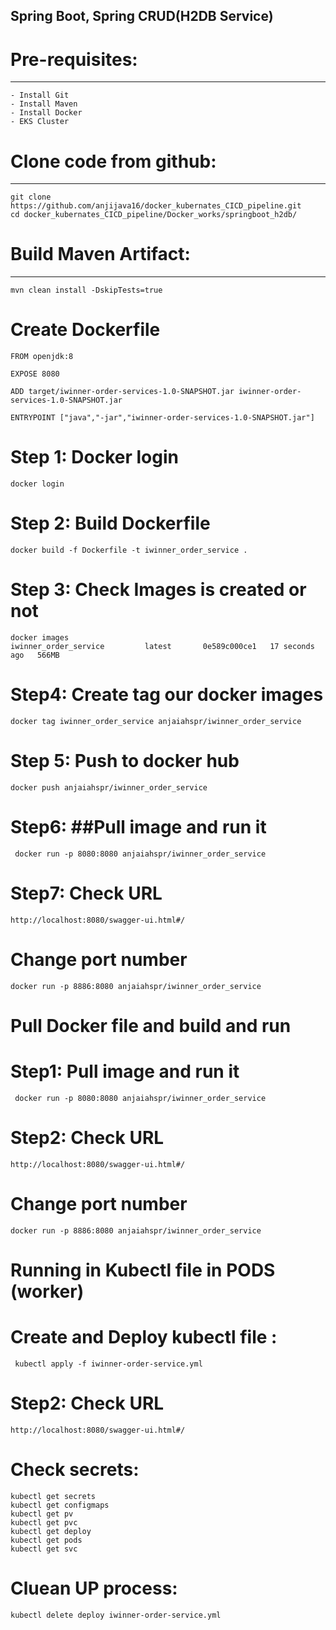 
## Spring Boot, Spring CRUD(H2DB Service) 



# Pre-requisites:
--------
    - Install Git
    - Install Maven
    - Install Docker
    - EKS Cluster
    

# Clone code from github:
-------
    git clone https://github.com/anjijava16/docker_kubernates_CICD_pipeline.git
    cd docker_kubernates_CICD_pipeline/Docker_works/springboot_h2db/
    

# Build Maven Artifact:
-------
    mvn clean install -DskipTests=true
	
#  Create Dockerfile 
 
``` 
FROM openjdk:8

EXPOSE 8080

ADD target/iwinner-order-services-1.0-SNAPSHOT.jar iwinner-order-services-1.0-SNAPSHOT.jar

ENTRYPOINT ["java","-jar","iwinner-order-services-1.0-SNAPSHOT.jar"]

```
  
# Step 1: Docker login
	docker login
	
# Step 2: Build Dockerfile 
    docker build -f Dockerfile -t iwinner_order_service .

#  Step 3: Check Images is created or not 
    docker images
    iwinner_order_service         latest       0e589c000ce1   17 seconds ago   566MB

#  Step4: Create tag our docker images 
    docker tag iwinner_order_service anjaiahspr/iwinner_order_service

# Step 5: Push to docker hub 
    docker push anjaiahspr/iwinner_order_service

# Step6: ##Pull image and run it 
     docker run -p 8080:8080 anjaiahspr/iwinner_order_service

#  Step7: Check URL 
    http://localhost:8080/swagger-ui.html#/
# Change port number 
    docker run -p 8886:8080 anjaiahspr/iwinner_order_service
    
    


# Pull Docker file and build and run 

# Step1: Pull image and run it 
     docker run -p 8080:8080 anjaiahspr/iwinner_order_service

#  Step2: Check URL 
    http://localhost:8080/swagger-ui.html#/
# Change port number 
    docker run -p 8886:8080 anjaiahspr/iwinner_order_service

# Running in Kubectl file in PODS (worker)

# Create and Deploy kubectl file 	:
     kubectl apply -f iwinner-order-service.yml

#  Step2: Check URL 
    http://localhost:8080/swagger-ui.html#/

# Check secrets:
    kubectl get secrets
    kubectl get configmaps
    kubectl get pv
    kubectl get pvc
    kubectl get deploy
    kubectl get pods
    kubectl get svc

# Cluean UP process:
    kubectl delete deploy iwinner-order-service.yml	 
	 